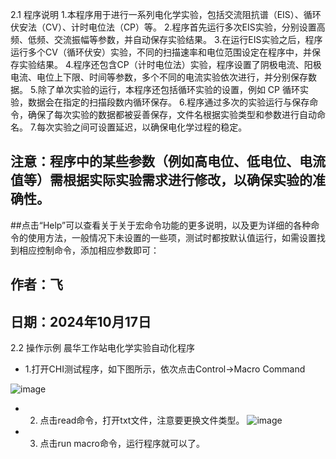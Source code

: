 2.1 程序说明
1.本程序用于进行一系列电化学实验，包括交流阻抗谱（EIS）、循环伏安法（CV）、计时电位法（CP）等。
2.程序首先运行多次EIS实验，分别设置高频、低频、交流振幅等参数，并自动保存实验结果。
3.在运行EIS实验之后，程序运行多个CV（循环伏安）实验，不同的扫描速率和电位范围设定在程序中，并保存实验结果。
4.程序还包含CP（计时电位法）实验，程序设置了阴极电流、阳极电流、电位上下限、时间等参数，多个不同的电流实验依次进行，并分别保存数据。
5.除了单次实验的运行，本程序还包括循环实验的设置，例如 CP 循环实验，数据会在指定的扫描段数内循环保存。
6.程序通过多次的实验运行与保存命令，确保了每次实验的数据都被妥善保存，文件名根据实验类型和参数进行自动命名。
7.每次实验之间可设置延迟，以确保电化学过程的稳定。
## 注意：程序中的某些参数（例如高电位、低电位、电流值等）需根据实际实验需求进行修改，以确保实验的准确性。
##点击“Help”可以查看关于关于宏命令功能的更多说明，以及更为详细的各种命令的使用方法，一般情况下未设置的一些项，测试时都按默认值运行，如需设置找到相应控制命令，添加相应参数即可：
## 作者：飞
## 日期：2024年10月17日
2.2 操作示例
晨华工作站电化学实验自动化程序
- 1.打开CHI测试程序，如下图所示，依次点击Control→Macro Command

![image](https://github.com/user-attachments/assets/750fa403-4fcc-4425-ac01-008f67fb161d)

- 2. 点击read命令，打开txt文件，注意要更换文件类型。
![image](https://github.com/user-attachments/assets/99cfa686-1c7b-4c45-926e-9899be7cd585)
- 3. 点击run macro命令，运行程序就可以了。
